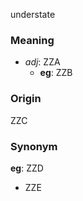 understate
### Meaning
+ _adj_: ZZA
    + __eg__: ZZB

### Origin

ZZC

### Synonym

__eg__: ZZD

+ ZZE


